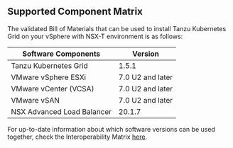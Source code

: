 ## Supported Component Matrix

The validated Bill of Materials that can be used to install Tanzu Kubernetes Grid on your vSphere with NSX-T environment is as follows:

|**Software Components**|**Version**|
| --- | --- |
|Tanzu Kubernetes Grid|1.5.1|
|VMware vSphere ESXi|7.0 U2 and later|
|VMware vCenter (VCSA)|7.0 U2 and later|
|VMware vSAN|7.0 U2 and later|
|NSX Advanced Load Balancer|20.1.7|

For up-to-date information about which software versions can be used together, check the Interoperability Matrix [here](https://interopmatrix.vmware.com/Interoperability?col=551,&row=2,%26789,).